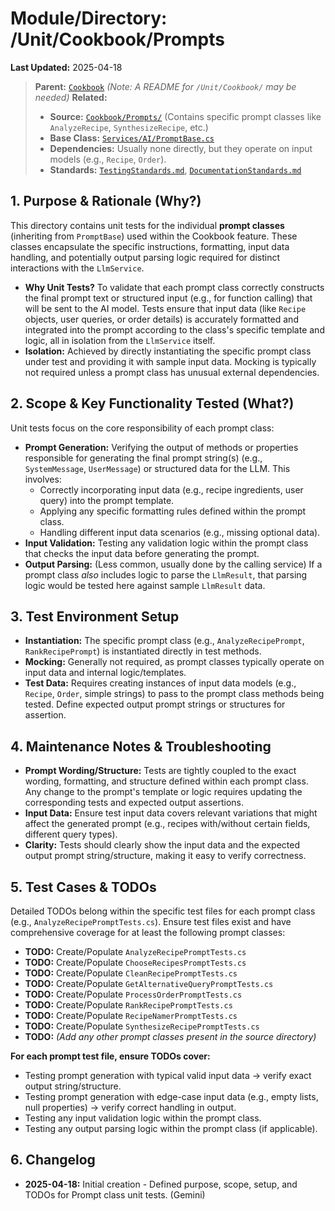 # Module/Directory: /Unit/Cookbook/Prompts

**Last Updated:** 2025-04-18

> **Parent:** [`Cookbook`](../README.md)
> *(Note: A README for `/Unit/Cookbook/` may be needed)*
> **Related:**
> * **Source:** [`Cookbook/Prompts/`](../../../../api-server/Cookbook/Prompts/) (Contains specific prompt classes like `AnalyzeRecipe`, `SynthesizeRecipe`, etc.)
> * **Base Class:** [`Services/AI/PromptBase.cs`](../../../../api-server/Services/AI/PromptBase.cs)
> * **Dependencies:** Usually none directly, but they operate on input models (e.g., `Recipe`, `Order`).
> * **Standards:** [`TestingStandards.md`](../../../../Docs/Standards/TestingStandards.md), [`DocumentationStandards.md`](../../../../Docs/Development/DocumentationStandards.md)

## 1. Purpose & Rationale (Why?)

This directory contains unit tests for the individual **prompt classes** (inheriting from `PromptBase`) used within the Cookbook feature. These classes encapsulate the specific instructions, formatting, input data handling, and potentially output parsing logic required for distinct interactions with the `LlmService`.

* **Why Unit Tests?** To validate that each prompt class correctly constructs the final prompt text or structured input (e.g., for function calling) that will be sent to the AI model. Tests ensure that input data (like `Recipe` objects, user queries, or order details) is accurately formatted and integrated into the prompt according to the class's specific template and logic, all in isolation from the `LlmService` itself.
* **Isolation:** Achieved by directly instantiating the specific prompt class under test and providing it with sample input data. Mocking is typically not required unless a prompt class has unusual external dependencies.

## 2. Scope & Key Functionality Tested (What?)

Unit tests focus on the core responsibility of each prompt class:

* **Prompt Generation:** Verifying the output of methods or properties responsible for generating the final prompt string(s) (e.g., `SystemMessage`, `UserMessage`) or structured data for the LLM. This involves:
    * Correctly incorporating input data (e.g., recipe ingredients, user query) into the prompt template.
    * Applying any specific formatting rules defined within the prompt class.
    * Handling different input data scenarios (e.g., missing optional data).
* **Input Validation:** Testing any validation logic within the prompt class that checks the input data before generating the prompt.
* **Output Parsing:** (Less common, usually done by the calling service) If a prompt class *also* includes logic to parse the `LlmResult`, that parsing logic would be tested here against sample `LlmResult` data.

## 3. Test Environment Setup

* **Instantiation:** The specific prompt class (e.g., `AnalyzeRecipePrompt`, `RankRecipePrompt`) is instantiated directly in test methods.
* **Mocking:** Generally not required, as prompt classes typically operate on input data and internal logic/templates.
* **Test Data:** Requires creating instances of input data models (e.g., `Recipe`, `Order`, simple strings) to pass to the prompt class methods being tested. Define expected output prompt strings or structures for assertion.

## 4. Maintenance Notes & Troubleshooting

* **Prompt Wording/Structure:** Tests are tightly coupled to the exact wording, formatting, and structure defined within each prompt class. Any change to the prompt's template or logic requires updating the corresponding tests and expected output assertions.
* **Input Data:** Ensure test input data covers relevant variations that might affect the generated prompt (e.g., recipes with/without certain fields, different query types).
* **Clarity:** Tests should clearly show the input data and the expected output prompt string/structure, making it easy to verify correctness.

## 5. Test Cases & TODOs

Detailed TODOs belong within the specific test files for each prompt class (e.g., `AnalyzeRecipePromptTests.cs`). Ensure test files exist and have comprehensive coverage for at least the following prompt classes:

* **TODO:** Create/Populate `AnalyzeRecipePromptTests.cs`
* **TODO:** Create/Populate `ChooseRecipesPromptTests.cs`
* **TODO:** Create/Populate `CleanRecipePromptTests.cs`
* **TODO:** Create/Populate `GetAlternativeQueryPromptTests.cs`
* **TODO:** Create/Populate `ProcessOrderPromptTests.cs`
* **TODO:** Create/Populate `RankRecipePromptTests.cs`
* **TODO:** Create/Populate `RecipeNamerPromptTests.cs`
* **TODO:** Create/Populate `SynthesizeRecipePromptTests.cs`
* **TODO:** *(Add any other prompt classes present in the source directory)*

**For each prompt test file, ensure TODOs cover:**
* Testing prompt generation with typical valid input data -> verify exact output string/structure.
* Testing prompt generation with edge-case input data (e.g., empty lists, null properties) -> verify correct handling in output.
* Testing any input validation logic within the prompt class.
* Testing any output parsing logic within the prompt class (if applicable).

## 6. Changelog

* **2025-04-18:** Initial creation - Defined purpose, scope, setup, and TODOs for Prompt class unit tests. (Gemini)

